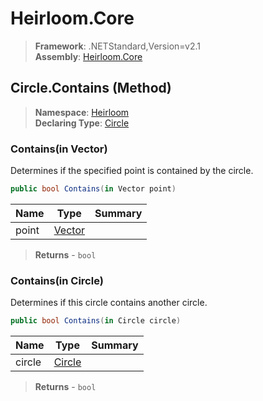 # Heirloom.Core

> **Framework**: .NETStandard,Version=v2.1  
> **Assembly**: [Heirloom.Core][0]

## Circle.Contains (Method)

> **Namespace**: [Heirloom][0]  
> **Declaring Type**: [Circle][1]

### Contains(in Vector)

Determines if the specified point is contained by the circle.

```cs
public bool Contains(in Vector point)
```

| Name  | Type        | Summary |
|-------|-------------|---------|
| point | [Vector][2] |         |

> **Returns** - `bool`

### Contains(in Circle)

Determines if this circle contains another circle.

```cs
public bool Contains(in Circle circle)
```

| Name   | Type        | Summary |
|--------|-------------|---------|
| circle | [Circle][1] |         |

> **Returns** - `bool`

[0]: ../../../Heirloom.Core.md
[1]: ../Circle.md
[2]: ../Vector.md
